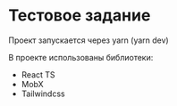 # Тестовое задание
Проект запускается через yarn (yarn dev)

В проекте использованы библиотеки:
- React TS
- MobX
- Tailwindcss
